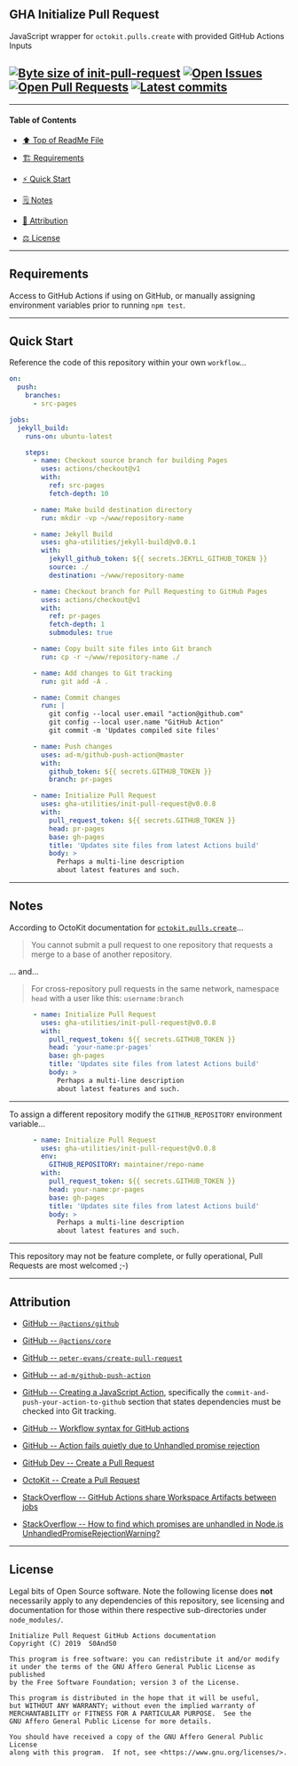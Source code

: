 ## GHA Initialize Pull Request
[heading__title]:
  #gha-initialize-pull-request
  "&#x2B06; Top of ReadMe File"


JavaScript wrapper for `octokit.pulls.create` with provided GitHub Actions Inputs


## [![Byte size of init-pull-request][badge__master__init_pull_request__source_code]][init_pull_request__master__source_code] [![Open Issues][badge__issues__init_pull_request]][issues__init_pull_request] [![Open Pull Requests][badge__pull_requests__init_pull_request]][pull_requests__init_pull_request] [![Latest commits][badge__commits__init_pull_request__master]][commits__init_pull_request__master]


------


#### Table of Contents


- [:arrow_up: Top of ReadMe File][heading__title]

- [:building_construction: Requirements][heading__requirements]

- [:zap: Quick Start][heading__quick_start]

- [&#x1F5D2; Notes][notes]

- [:card_index: Attribution][heading__attribution]

- [:balance_scale: License][heading__license]


------



## Requirements
[heading__requirements]:
  #requirements
  "&#x1F3D7; What is needed prior to making use of this repository"


Access to GitHub Actions if using on GitHub, or manually assigning environment variables prior to running `npm test`.


___


## Quick Start
[heading__quick_start]:
  #quick-start
  "&#9889; Perhaps as easy as one, 2.0,..."


Reference the code of this repository within your own `workflow`...


```YAML
on:
  push:
    branches:
      - src-pages

jobs:
  jekyll_build:
    runs-on: ubuntu-latest

    steps:
      - name: Checkout source branch for building Pages
        uses: actions/checkout@v1
        with:
          ref: src-pages
          fetch-depth: 10

      - name: Make build destination directory
        run: mkdir -vp ~/www/repository-name

      - name: Jekyll Build
        uses: gha-utilities/jekyll-build@v0.0.1
        with:
          jekyll_github_token: ${{ secrets.JEKYLL_GITHUB_TOKEN }}
          source: ./
          destination: ~/www/repository-name

      - name: Checkout branch for Pull Requesting to GitHub Pages
        uses: actions/checkout@v1
        with:
          ref: pr-pages
          fetch-depth: 1
          submodules: true

      - name: Copy built site files into Git branch
        run: cp -r ~/www/repository-name ./

      - name: Add changes to Git tracking
        run: git add -A .

      - name: Commit changes
        run: |
          git config --local user.email "action@github.com"
          git config --local user.name "GitHub Action"
          git commit -m 'Updates compiled site files'

      - name: Push changes
        uses: ad-m/github-push-action@master
        with:
          github_token: ${{ secrets.GITHUB_TOKEN }}
          branch: pr-pages

      - name: Initialize Pull Request
        uses: gha-utilities/init-pull-request@v0.0.8
        with:
          pull_request_token: ${{ secrets.GITHUB_TOKEN }}
          head: pr-pages
          base: gh-pages
          title: 'Updates site files from latest Actions build'
          body: >
            Perhaps a multi-line description
            about latest features and such.
```


___


## Notes
[notes]:
  #notes
  "&#x1F5D2; Additional notes and links that may be worth clicking in the future"


According to OctoKit documentation for [`octokit.pulls.create`](https://octokit.github.io/rest.js/#octokit-routes-pulls-create)...


> You cannot submit a pull request to one repository that requests a merge to a base of another repository.


... and...


> For cross-repository pull requests in the same network, namespace `head` with a user like this: `username:branch`


```YAML
      - name: Initialize Pull Request
        uses: gha-utilities/init-pull-request@v0.0.8
        with:
          pull_request_token: ${{ secrets.GITHUB_TOKEN }}
          head: 'your-name:pr-pages'
          base: gh-pages
          title: 'Updates site files from latest Actions build'
          body: >
            Perhaps a multi-line description
            about latest features and such.
```


------


To assign a different repository modify the `GITHUB_REPOSITORY` environment variable...


```YAML
      - name: Initialize Pull Request
        uses: gha-utilities/init-pull-request@v0.0.8
        env:
          GITHUB_REPOSITORY: maintainer/repo-name
        with:
          pull_request_token: ${{ secrets.GITHUB_TOKEN }}
          head: your-name:pr-pages
          base: gh-pages
          title: 'Updates site files from latest Actions build'
          body: >
            Perhaps a multi-line description
            about latest features and such.
```


------


This repository may not be feature complete, or fully operational, Pull Requests are most welcomed ;-)


___


## Attribution
[heading__attribution]:
  #attribution
  "&#x1F4C7; Resources that where helpful in building this project so far."


- [GitHub -- `@actions/github`](https://github.com/actions/toolkit/tree/master/packages/github)

- [GitHub -- `@actions/core`](https://github.com/actions/toolkit/tree/master/packages/core)

- [GitHub -- `peter-evans/create-pull-request`](https://github.com/peter-evans/create-pull-request)

- [GitHub -- `ad-m/github-push-action`](https://github.com/ad-m/github-push-action)

- [GitHub -- Creating a JavaScript Action](https://help.github.com/en/articles/creating-a-javascript-action#commit-and-push-your-action-to-github), specifically the `commit-and-push-your-action-to-github` section that states dependencies must be checked into Git tracking.

- [GitHub -- Workflow syntax for GitHub actions](https://help.github.com/en/articles/workflow-syntax-for-github-actions)

- [GitHub -- Action fails quietly due to Unhandled promise rejection](https://github.com/gha-utilities/init-pull-request/issues/5)

- [GitHub Dev -- Create a Pull Request](https://developer.github.com/v3/pulls/#create-a-pull-request)

- [OctoKit -- Create a Pull Request](https://octokit.github.io/rest.js/#octokit-routes-pulls-create)

- [StackOverflow -- GitHub Actions share Workspace Artifacts between jobs](https://stackoverflow.com/questions/57498605)


- [StackOverflow -- How to find which promises are unhandled in Node.js UnhandledPromiseRejectionWarning?](https://stackoverflow.com/questions/43834559)


___


## License
[heading__license]:
  #license
  "&#x2696; Legal bits of Open Source software"


Legal bits of Open Source software. Note the following license does **not** necessarily apply to any dependencies of this repository, see licensing and documentation for those within there respective sub-directories under `node_modules/`.


```
Initialize Pull Request GitHub Actions documentation
Copyright (C) 2019  S0AndS0

This program is free software: you can redistribute it and/or modify
it under the terms of the GNU Affero General Public License as published
by the Free Software Foundation; version 3 of the License.

This program is distributed in the hope that it will be useful,
but WITHOUT ANY WARRANTY; without even the implied warranty of
MERCHANTABILITY or FITNESS FOR A PARTICULAR PURPOSE.  See the
GNU Affero General Public License for more details.

You should have received a copy of the GNU Affero General Public License
along with this program.  If not, see <https://www.gnu.org/licenses/>.
```



[badge__commits__init_pull_request__master]:
  https://img.shields.io/github/last-commit/gha-utilities/init-pull-request/master.svg

[commits__init_pull_request__master]:
  https://github.com/gha-utilities/init-pull-request/commits/master
  "&#x1F4DD; History of changes on this branch"


[init_pull_request__community]:
  https://github.com/gha-utilities/init-pull-request/community
  "&#x1F331; Dedicated to functioning code"


[badge__issues__init_pull_request]:
  https://img.shields.io/github/issues/gha-utilities/init-pull-request.svg

[issues__init_pull_request]:
  https://github.com/gha-utilities/init-pull-request/issues
  "&#x2622; Search for and _bump_ existing issues or open new issues for project maintainer to address."


[badge__pull_requests__init_pull_request]:
  https://img.shields.io/github/issues-pr/gha-utilities/init-pull-request.svg

[pull_requests__init_pull_request]:
  https://github.com/gha-utilities/init-pull-request/pulls
  "&#x1F3D7; Pull Request friendly, though please check the Community guidelines"


[badge__master__init_pull_request__source_code]:
  https://img.shields.io/github/repo-size/gha-utilities/init-pull-request

[init_pull_request__master__source_code]:
  https://github.com/gha-utilities/init-pull-request
  "&#x2328; Project source code!"
